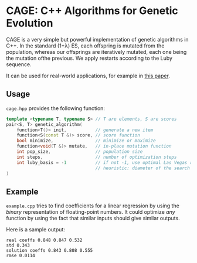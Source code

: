 # CAGE: C++ Algorithms for Genetic Evolution

CAGE is a very simple but powerful implementation of genetic algorithms in C++. In the standard (1+λ) ES, each offspring is mutated from the population, whereas our offsprings are iteratively mutated, each one being the mutation ofthe previous. We apply restarts according to the Luby sequence.

It can be used for real-world applications, for example in [this paper](https://arxiv.org/abs/2008.02641).

## Usage

`cage.hpp` provides the following function:

```c++
template <typename T, typename S> // T are elements, S are scores
pair<S, T> genetic_algorithm(
    function<T()> init,           // generate a new item
    function<S(const T &)> score, // score function
    bool minimize,                // minimize or maximize
    function<void(T &)> mutate,   // in-place mutation function
    int pop_size,                 // population size
    int steps,                    // number of optimization steps
    int luby_basis = -1           // if not -1, use optimal Las Vegas restarts
                                  // heuristic: diameter of the search space in number of mutations
)
```

## Example

`example.cpp` tries to find coefficients for a linear regression by using the _binary_ representation of floating-point numbers. It could optimize _any_ function by using the fact that similar inputs should give similar outputs.

Here is a sample output:

```
real coeffs 0.848 0.847 0.532
std 0.343
solution coeffs 0.843 0.808 0.555
rmse 0.0114
```
